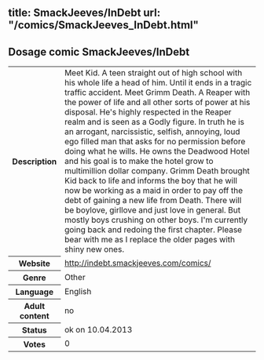 title: SmackJeeves/InDebt
url: "/comics/SmackJeeves_InDebt.html"
---
Dosage comic SmackJeeves/InDebt
-----------------------------------------

<table class="comicinfo">
<tr>
<th>Description</th><td>Meet Kid. A teen straight out of high school with his whole life a head of him. Until it ends in a tragic traffic accident. Meet Grimm Death. A Reaper with the power of life and all other sorts of power at his disposal. He's highly respected in the Reaper realm and is seen as a Godly figure. In truth he is an arrogant, narcissistic, selfish, annoying, loud ego filled man that asks for no permission before doing what he wills. He owns the Deadwood Hotel and his goal is to make the hotel grow to multimillion dollar company. Grimm Death brought Kid back to life and informs the boy that he will now be working as a maid in order to pay off the debt of gaining a new life from Death. There will be boylove, girllove and just love in general. But mostly boys crushing on other boys. I'm currently going back and redoing the first chapter. Please bear with me as I replace the older pages with shiny new ones.</td>
</tr>
<tr>
<th>Website</th><td><a href="http://indebt.smackjeeves.com/comics/">http://indebt.smackjeeves.com/comics/</a></td>
</tr>
<tr>
<th>Genre</th><td>Other</td>
</tr>
<tr>
<th>Language</th><td>English</td>
</tr>
<tr>
<th>Adult content</th><td>no</td>
</tr>
<tr>
<th>Status</th><td>ok on 10.04.2013</td>
</tr>
<tr>
<th>Votes</th><td>0</div></td>
</tr>
</table>
